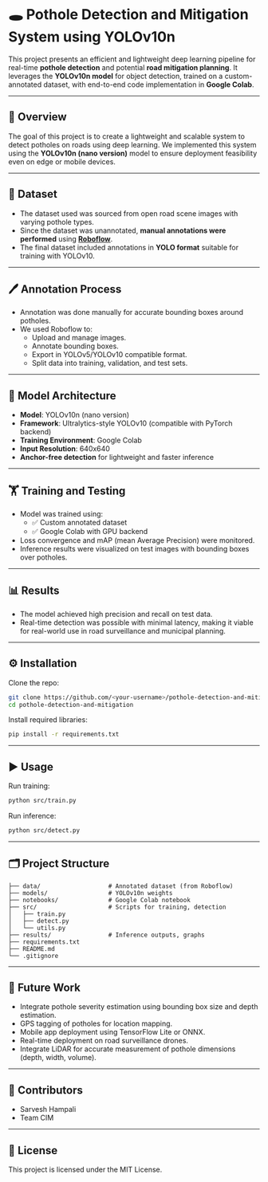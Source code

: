 # 🕳️ Pothole Detection and Mitigation System using YOLOv10n

This project presents an efficient and lightweight deep learning pipeline for real-time **pothole detection** and potential **road mitigation planning**. It leverages the **YOLOv10n model** for object detection, trained on a custom-annotated dataset, with end-to-end code implementation in **Google Colab**.

---

## 📖 Overview

The goal of this project is to create a lightweight and scalable system to detect potholes on roads using deep learning. We implemented this system using the **YOLOv10n (nano version)** model to ensure deployment feasibility even on edge or mobile devices.

---

## 📂 Dataset

- The dataset used was sourced from open road scene images with varying pothole types.
- Since the dataset was unannotated, **manual annotations were performed** using **[Roboflow](https://roboflow.com/)**.
- The final dataset included annotations in **YOLO format** suitable for training with YOLOv10.

---

## 🖊️ Annotation Process

- Annotation was done manually for accurate bounding boxes around potholes.
- We used Roboflow to:
  - Upload and manage images.
  - Annotate bounding boxes.
  - Export in YOLOv5/YOLOv10 compatible format.
  - Split data into training, validation, and test sets.

---

## 🧠 Model Architecture

- **Model**: YOLOv10n (nano version)
- **Framework**: Ultralytics-style YOLOv10 (compatible with PyTorch backend)
- **Training Environment**: Google Colab
- **Input Resolution**: 640x640
- **Anchor-free detection** for lightweight and faster inference

---

## 🏋️ Training and Testing

- Model was trained using:
  - ✅ Custom annotated dataset
  - ✅ Google Colab with GPU backend
- Loss convergence and mAP (mean Average Precision) were monitored.
- Inference results were visualized on test images with bounding boxes over potholes.

---

## 📊 Results

- The model achieved high precision and recall on test data.
- Real-time detection was possible with minimal latency, making it viable for real-world use in road surveillance and municipal planning.

---

## ⚙️ Installation

Clone the repo:

```bash
git clone https://github.com/<your-username>/pothole-detection-and-mitigation.git
cd pothole-detection-and-mitigation
```

Install required libraries:

```bash
pip install -r requirements.txt
```

---

## ▶️ Usage

Run training:

```bash
python src/train.py
```

Run inference:

```bash
python src/detect.py
```

---

## 🗂️ Project Structure

```
├── data/                   # Annotated dataset (from Roboflow)
├── models/                 # YOLOv10n weights
├── notebooks/              # Google Colab notebook
├── src/                    # Scripts for training, detection
│   ├── train.py
│   ├── detect.py
│   └── utils.py
├── results/                # Inference outputs, graphs
├── requirements.txt
├── README.md
└── .gitignore
```

---

## 🔭 Future Work

- Integrate pothole severity estimation using bounding box size and depth estimation.
- GPS tagging of potholes for location mapping.
- Mobile app deployment using TensorFlow Lite or ONNX.
- Real-time deployment on road surveillance drones.
- Integrate LiDAR for accurate measurement of pothole dimensions (depth, width, volume).

---

## 👥 Contributors

- Sarvesh Hampali  
- Team CIM  

---

## 📄 License

This project is licensed under the MIT License.
